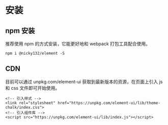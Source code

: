 # 安装

## npm 安装

推荐使用 npm 的方式安装，它能更好地和 webpack 打包工具配合使用。

```
npm i @nicky132/element -S
```

## CDN

目前可以通过 unpkg.com/element-ui 获取到最新版本的资源，在页面上引入 js 和 css 文件即可开始使用。

```
<!-- 引入样式 -->
<link rel="stylesheet" href="https://unpkg.com/element-ui/lib/theme-chalk/index.css">
<!-- 引入组件库 -->
<script src="https://unpkg.com/element-ui/lib/index.js"></script>
```

